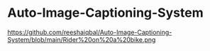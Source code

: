 # Auto-Image-Captioning-System

https://github.com/reeshaiqbal/Auto-Image-Captioning-System/blob/main/Rider%20on%20a%20bike.png
